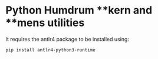 # Python Humdrum **kern and **mens utilities
It requires the antlr4 package to be installed using:
```shell
pip install antlr4-python3-runtime
```
